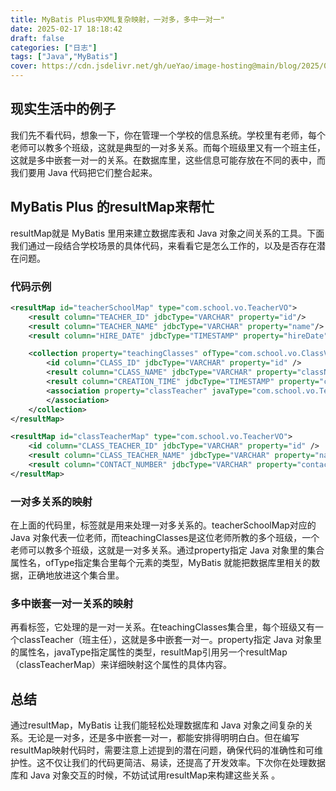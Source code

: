 ```yaml
---
title: MyBatis Plus中XML复杂映射，一对多，多中一对一"
date: 2025-02-17 18:18:42
draft: false
categories: ["日志"]
tags: ["Java","MyBatis"]
cover: https://cdn.jsdelivr.net/gh/ueYao/image-hosting@main/blog/2025/02/20250217140120406799.png
---
```



## 现实生活中的例子

我们先不看代码，想象一下，你在管理一个学校的信息系统。学校里有老师，每个老师可以教多个班级，这就是典型的一对多关系。而每个班级里又有一个班主任，这就是多中嵌套一对一的关系。在数据库里，这些信息可能存放在不同的表中，而我们要用 Java 代码把它们整合起来。

## MyBatis Plus 的resultMap来帮忙

resultMap就是 MyBatis 里用来建立数据库表和 Java 对象之间关系的工具。下面我们通过一段结合学校场景的具体代码，来看看它是怎么工作的，以及是否存在潜在问题。

### 代码示例

```xml
<resultMap id="teacherSchoolMap" type="com.school.vo.TeacherVO">
    <result column="TEACHER_ID" jdbcType="VARCHAR" property="id"/>
    <result column="TEACHER_NAME" jdbcType="VARCHAR" property="name"/>
    <result column="HIRE_DATE" jdbcType="TIMESTAMP" property="hireDate"/>

    <collection property="teachingClasses" ofType="com.school.vo.ClassVO">
        <id column="CLASS_ID" jdbcType="VARCHAR" property="id" />
        <result column="CLASS_NAME" jdbcType="VARCHAR" property="className" />
        <result column="CREATION_TIME" jdbcType="TIMESTAMP" property="creationTime" />
        <association property="classTeacher" javaType="com.school.vo.TeacherVO" resultMap="classTeacherMap">
        </association>
    </collection>
</resultMap>

<resultMap id="classTeacherMap" type="com.school.vo.TeacherVO">
    <id column="CLASS_TEACHER_ID" jdbcType="VARCHAR" property="id" />
    <result column="CLASS_TEACHER_NAME" jdbcType="VARCHAR" property="name" />
    <result column="CONTACT_NUMBER" jdbcType="VARCHAR" property="contactNumber" />
</resultMap>
```

### 一对多关系的映射

在上面的代码里，<collection>标签就是用来处理一对多关系的。teacherSchoolMap对应的 Java 对象代表一位老师，而teachingClasses是这位老师所教的多个班级，一个老师可以教多个班级，这就是一对多关系。通过property指定 Java 对象里的集合属性名，ofType指定集合里每个元素的类型，MyBatis 就能把数据库里相关的数据，正确地放进这个集合里。

### 多中嵌套一对一关系的映射

再看<association>标签，它处理的是一对一关系。在teachingClasses集合里，每个班级又有一个classTeacher（班主任），这就是多中嵌套一对一。property指定 Java 对象里的属性名，javaType指定属性的类型，resultMap引用另一个resultMap（classTeacherMap）来详细映射这个属性的具体内容。

## 总结

通过resultMap，MyBatis 让我们能轻松处理数据库和 Java 对象之间复杂的关系。无论是一对多，还是多中嵌套一对一，都能安排得明明白白。但在编写resultMap映射代码时，需要注意上述提到的潜在问题，确保代码的准确性和可维护性。这不仅让我们的代码更简洁、易读，还提高了开发效率。下次你在处理数据库和 Java 对象交互的时候，不妨试试用resultMap来构建这些关系 。
